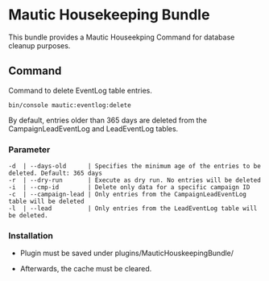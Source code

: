 # Mautic Housekeeping Bundle
This bundle provides a Mautic Houseekping Command for database cleanup purposes.

## Command

Command to delete EventLog table entries. 

```
bin/console mautic:eventlog:delete
```
By default, entries older than 365 days are deleted from the CampaignLeadEventLog and LeadEventLog tables.
### Parameter
```
-d  | --days-old      | Specifies the minimum age of the entries to be deleted. Default: 365 days
-r  | --dry-run       | Execute as dry run. No entries will be deleted
-i  | --cmp-id        | Delete only data for a specific campaign ID
-c  | --campaign-lead | Only entries from the CampaignLeadEventLog table will be deleted
-l  | --lead          | Only entries from the LeadEventLog table will be deleted.
```


### Installation
- Plugin must be saved under plugins/MauticHouskeepingBundle/ 

- Afterwards, the cache must be cleared.  


